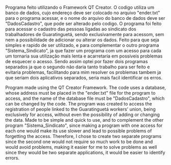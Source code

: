 Programa feito utilizando o Framework QT Creator.
O codigo utiliza um banco de dados, cujo endereço deve ser colocado no arquivo "ender.txt" para o programa acessar, e o nome do arquivo do banco de dados deve ser "DadosCadastro", que pode ser alterado pelo codigo.
O programa foi feito para acessar o cadastro das pessoas ligadas ao sindicato dos trabalhadores de Guaratinguetá, sendo exclusivamente para acessom, sem nem a possibilidade de adicionar ou alterar os dados.
Feito para que seja simples e rapido de ser utilizado, e para complementar o outro programa "Sistema_Sindicato", ja que fazer um programa com um acesso para cada um tornaria sua utilização mais lenta e acarretaria em possiveis problemas de esquecer o acesso. Sendo assim optei por fazer dois programas separados ja que o segundo não daria tanto trabalho para ser feito e evitaria problemas, facilitando para mim resolver os problemas tambem ja que seriam dois aplicativos separados, seria mais facil identificar os erros.

Program made using the QT Creator Framework.
The code uses a database, whose address must be placed in the "ender.txt" file for the program to access, and the name of the database file must be "DadosCadastro", which can be changed by the code.
The program was created to access the registration of people linked to the Guaratinguetá workers' union, being exclusively for access, without even the possibility of adding or changing the data.
Made to be simple and quick to use, and to complement the other program "Sistema_Sindicato", since making a program with one access for each one would make its use slower and lead to possible problems of forgetting the access. Therefore, I chose to create two separate programs since the second one would not require so much work to be done and would avoid problems, making it easier for me to solve problems as well since they would be two separate applications, it would be easier to identify errors.
